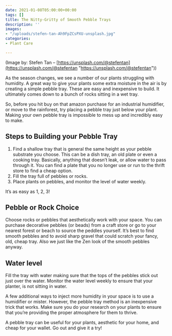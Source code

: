 ```yaml
---
date: 2021-01-08T05:00:00+00:00
tags: []
title: The Nitty-Gritty of Smooth Pebble Trays
description: ''
images:
- "/uploads/stefen-tan-Ah9FpZCsPXU-unsplash.jpg"
categories:
- Plant Care

---
```

(Image by: Stefen Tan – [https://unsplash.com/@stefentan](https://unsplash.com/@stefentan "https://unsplash.com/@stefentan"))

As the season changes, we see a number of our plants struggling with humidity. A great way to give your plants some extra moisture in the air is by creating a simple pebble tray. These are easy and inexpensive to build. It ultimately comes down to a bunch of rocks sitting in a wet tray.

So, before you hit buy on that amazon purchase for an industrial humidifier, or move to the rainforest, try placing a pebble tray just below your plant. Making your own pebble tray is impossible to mess up and incredibly easy to make.

## Steps to Building your Pebble Tray

1. Find a shallow tray that is general the same height as your pebble substrate you choose. This can be a dish tray, an old plate or even a cooking tray. Basically, anything that doesn’t leak, or allow water to pass through it. You can find a plate that you no longer use or run to the thrift store to find a cheap option.
2. Fill the tray full of pebbles or rocks.
3. Place plants on pebbles, and monitor the level of water weekly.

It’s as easy as 1, 2, 3!

## Pebble or Rock Choice

Choose rocks or pebbles that aesthetically work with your space. You can purchase decorative pebbles (or beads) from a craft store or go to your nearest forest or beach to source the peddles yourself. It’s best to find smooth pebbles and to avoid sharp gravel that could scratch your fancy, old, cheap tray. Also we just like the Zen look of the smooth pebbles anyway.

## Water level

Fill the tray with water making sure that the tops of the pebbles stick out just over the water. Monitor the water level weekly to ensure that your planter, is not sitting in water.

A few additional ways to inject more humidity in your space is to use a humidifier or mister. However, the pebble tray method is an inexpensive trick that works. Make sure you do your research on your plants to ensure that you’re providing the proper atmosphere for them to thrive.

A pebble tray can be useful for your plants, aesthetic for your home, and cheap for your wallet. Go out and give it a try!